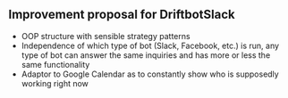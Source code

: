 ## Improvement proposal for DriftbotSlack

* OOP structure with sensible strategy patterns
* Independence of which type of bot (Slack, Facebook, etc.) is run, any type of bot can answer the same inquiries and has more or less the same functionality
* Adaptor to Google Calendar as to constantly show who is supposedly working right now